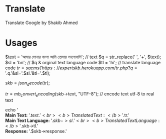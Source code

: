 # Translate
Translate Google by Shakib Ahmed

# Usages

$text = 'আমার সোনার বাংলা আমি তোমায় ভালোবাসি'; // text
$q = str_replace(' ', '+', $text);
$sl = 'bn'; // $q  & orginal text language code
$tl = 'hi'; // translate language code
$tr = sacms('https://expertskb.herokuapp.com/tr.php?q='.$q.'&sl='.$sl.'&tl='.$tl);

$skb = json_decode($tr);

$tr = mb_convert_encoding($skb->text, "UTF-8"); // encode text utf-8 to real text

echo '
<br> <b> Main Text: </b>'.$text.' <br>
<b>Translated Text: </b>'.$tr.' 
<br> <b> Main Text Language: </b>'.$skb->sl.'
<br> <b> Translated Text Language: </b>'.$skb->tl.'
<br> <b> Response: </b>'.$skb->response.'
